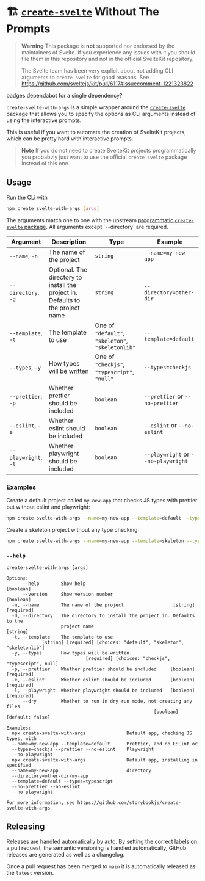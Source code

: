 # 🏗 [`create-svelte`](https://github.com/sveltejs/kit/tree/master/packages/create-svelte) Without The Prompts

> **Warning**
> This package is **not** supported nor endorsed by the maintainers of Svelte.
> If you experience any issues with it you should file them in this repository and not in the official SvelteKit repository.
>
> The Svelte team has been very explicit about not adding CLI arguments to `create-svelte` for good reasons.
> See https://github.com/sveltejs/kit/pull/6117#issuecomment-1221323822

badges
dependabot for a single dependency?

`create-svelte-with-args` is a simple wrapper around the [`create-svelte`](https://github.com/sveltejs/kit/tree/master/packages/create-svelte) package that allows you to specify the options as CLI arguments instead of using the interactive prompts.

This is useful if you want to automate the creation of SvelteKit projects, which can be pretty hard with interactive prompts.

> **Note**
> If you do not need to create SvelteKit projects programmatically you probabvly just want to use the official `create-svelte` package instead of this one.

## Usage

Run the CLi with

```bash
npm create svelte-with-args [args]
```

The arguments match one to one with the upstream [programmatic `create-svelte` package](https://github.com/sveltejs/kit/tree/master/packages/create-svelte#api). All arguments except `--directory´ are required.

| **Argument**         | **Description**                                                                 | **Type**                                          | **Example**                         |
| -------------------- | ------------------------------------------------------------------------------- | ------------------------------------------------- | ----------------------------------- |
| `--name`, `-n`       | The name of the project                                                         | `string`                                          | `--name=my-new-app`                 |
| `--directory`, `-d`  | Optional. The directory to install the project in. Defaults to the project name | `string`                                          | `--directory=other-dir`             |
| `--template`, `-t`   | The template to use                                                             | One of `"default"`, `"skeleton"`, `"skeletonlib"` | `--template=default`                |
| `--types`, `-y`      | How types will be written                                                       | One of `"checkjs"`, `"typescript"`, `"null"`      | `--types=checkjs`                   |
| `--prettier`, `-p`   | Whether prettier should be included                                             | `boolean`                                         | `--prettier` or `--no-prettier`     |
| `--eslint`, `-e`     | Whether eslint should be included                                               | `boolean`                                         | `--eslint` or `--no-eslint`         |
| `--playwright`, `-l` | Whether playwright should be included                                           | `boolean`                                         | `--playwright` or `--no-playwright` |

### Examples

Create a default project called `my-new-app` that checks JS types with prettier but without eslint and playwright:

```bash
npm create svelte-with-args --name=my-new-app --template=default --types=checkjs --prettier --no-eslint --no-playwright
```

Create a skeleton project without any type checking:

```bash
npm create svelte-with-args --name=my-new-app --template=skeleton --types=null --no-prettier --no-eslint --no-playwright
```

### `--help`

```
create-svelte-with-args [args]

Options:
      --help        Show help                                          [boolean]
      --version     Show version number                                [boolean]
  -n, --name        The name of the project                  [string] [required]
  -d, --directory   The directory to install the project in. Defaults to the
                    project name                                        [string]
  -t, --template    The template to use
             [string] [required] [choices: "default", "skeleton", "skeletonlib"]
  -y, --types       How types will be written
                             [required] [choices: "checkjs", "typescript", null]
  -p, --prettier    Whether prettier should be included     [boolean] [required]
  -e, --eslint      Whether eslint should be included       [boolean] [required]
  -l, --playwright  Whether playwright should be included   [boolean] [required]
      --dry         Whether to run in dry run mode, not creating any files
                                                      [boolean] [default: false]

Examples:
  npx create-svelte-with-args               Default app, checking JS types, with
  --name=my-new-app --template=default      Prettier, and no ESLint or
  --types=checkjs --prettier --no-eslint    Playwright
  --no-playwright
  npx create-svelte-with-args               Default app, installing in specified
  --name=my-new-app                         directory
  --directory=other-dir/my-app
  --template=default --types=typescript
  --no-prettier --no-eslint
  --no-playwright

For more information, see https://github.com/storybookjs/create-svelte-with-args
```

## Releasing

Releases are handled automatically by [auto](https://github.com/intuit/auto). By setting the correct labels on a pull request, the semantic versioning is handled automatically, GitHub releases are generated as well as a changelog.

Once a pull request has been merged to `main` it is automatically released as the `latest` version.

